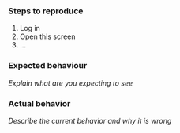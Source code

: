 ### Steps to reproduce

1. Log in
2. Open this screen
3. ...

### Expected behaviour

*Explain what are you expecting to see*

### Actual behavior

*Describe the current behavior and why it is wrong*</td>
